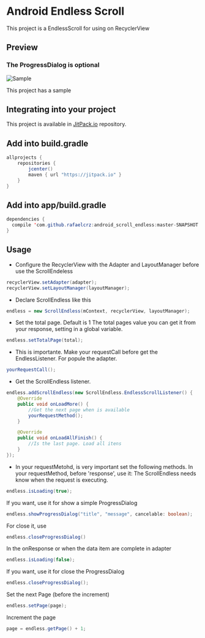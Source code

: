 # Android Endless Scroll

This project is a EndlessScroll for using on RecyclerView



## Preview

### The ProgressDialog is optional

![Sample](https://media.giphy.com/media/W3JPu0dzlSTDO/giphy.gif)

This project has a sample

## Integrating into your project

This project is available in [JitPack.io](https://jitpack.io/) repository.

## Add into build.gradle
```java
allprojects {
    repositories {
        jcenter()
        maven { url "https://jitpack.io" }
    }
}
```
## Add into app/build.gradle
```java
dependencies {
  compile 'com.github.rafaelcrz:android_scroll_endless:master-SNAPSHOT'
}
```

## Usage

* Configure the RecyclerView with the Adapter and LayoutManager before use the ScrollEndeless
```java
recyclerView.setAdapter(adapter);
recyclerView.setLayoutManager(layoutManager);
```
* Declare ScrollEndless like this
```java
endless = new ScrollEndless(mContext, recyclerView, layoutManager);
```

* Set the total page. Default is 1
The total pages value you can get it from your response, setting in a global variable.
```java
endless.setTotalPage(total);
```
                
* This is importante. Make your requestCall before get the EndlessListener. For popule the adapter.
```java
yourRequestCall();
```
* Get the ScrollEndless listener. 

```java
endless.addScrollEndless(new ScrollEndless.EndlessScrollListener() {
    @Override
    public void onLoadMore() {
        //Get the next page when is available
        yourRequestMethod();
    }

    @Override
    public void onLoadAllFinish() {
        //Is the last page. Load all itens
    }
});
```
* In your requestMetohd, is very important set the following methods.
In your requestMethod, before 'response', use it: 
The ScrollEndless needs know when the request is executing.
```java
endless.isLoading(true);
``` 

If you want, use it for show a simple ProgressDialog
```java
endless.showProgressDialog("title", "message", cancelable: boolean); 
``` 
For close it, use
```java 
endless.closeProgressDialog() 
```

In the onResponse or when the data item are complete in adapter
```java
endless.isLoading(false); 
```

If you want, use it for close the ProgressDialog
```java 
endless.closeProgressDialog(); 
```

Set the next Page (before the increment)
```java
endless.setPage(page);
```

Increment the page
```java
page = endless.getPage() + 1;
```
